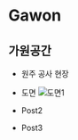# Gawon
## 가원공간
* 원주 공사 현장
* 도면
![도면1](https://user-images.githubusercontent.com/59581275/83959741-ae9b8580-a8bb-11ea-934f-2b9f89fb32dc.jpg)

* Post2
* Post3
